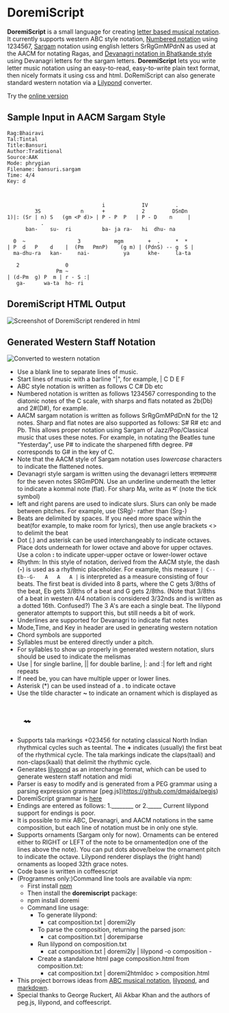 DoremiScript
============

**DoremiScript** is a small language for creating [letter based musical notation](http://en.wikipedia.org/wiki/Letter_notation). It currently supports western ABC style notation, [Numbered notation](http://http://en.wikipedia.org/wiki/Numbered_musical_notation) using 1234567, [Sargam](http://en.wikipedia.org/wiki/Swara) notation using english letters SrRgGmMPdnN as used at the AACM for notating Ragas, and [Devanagri notation in Bhatkande style](http://en.wikipedia.org/wiki/Musical_notation#India) using Devanagri letters for the sargam letters. **DoremiScript** lets you write letter music notation using an easy-to-read, easy-to-write plain text format, then nicely formats it using css and html. DoRemiScript can also generate standard western notation via a [Lilypond](http://lilypond.org) converter. 

Try the [online version](http://ragapedia.com)

Sample Input in AACM Sargam Style
---------------------------------
    Rag:Bhairavi
    Tal:Tintal
    Title:Bansuri
    Author:Traditional
    Source:AAK
    Mode: phrygian
    Filename: bansuri.sargam
    Time: 4/4
    Key: d
    
    
              
                                   i            IV         . 
             3S             n      +            2         DSnDn
    1)|: (Sr | n) S   (gm <P d)> | P - P  P   | P - D    n     |
               .
          ban-    su-  ri          ba- ja ra-   hi  dhu- na
    
      0  ~                 3           mgm        +  .     *  *   
    | P  d   P    d    |  (Pm   PmnP)    (g m) | (PdnS) -- g  S |
      ma-dhu-ra   kan-     nai-           ya      khe-     la-ta
    
       2               0     
                    Pm ~
    | (d-Pm  g) P  m | r - S :|
       ga-      wa-ta  ho- ri
    
DoremiScript HTML Output
------------------
![Screenshot of DoremiScript rendered in html](https://github.com/rothfield/doremi/raw/master/docs/bansuri_in_html_screenshot.png "Sargam Screenshot")

Generated Western Staff Notation
--------------------------------
![Converted to western notation](https://github.com/rothfield/doremi/raw/master/docs/bansuri_in_western_notation.png "")



  - Use a blank line to separate lines of music.
  - Start lines of music with a barline "|", for example,  | C D E F 
  - ABC style notation is written as follows C C# Db etc
  - Numbered notation is written as follows 1234567 corresponding to the diatonic notes of the C scale, with sharps and flats notated as 2b(Db) and 2#(D#), for example.
  - AACM sargam notation is written as follows SrRgGmMPdDnN for the 12 notes. Sharp and flat notes are also supported as follows: S# R# etc and Pb. This allows proper notation using Sargam of Jazz/Pop/Classical music that uses these notes. For example, in notating the Beatles tune "Yesterday", use P# to indicate the sharpened fifth degree. P# corresponds to G# in the key of C.
  - Note that the AACM style of Sargam notation uses *lowercase* characters to indicate the flattened notes.
  - Devanagri style sargam is written using the devanagri letters सरग़मपधऩस
  for the seven notes SRGmPDN. Use an underline underneath the letter to indicate a kommal note (flat). For sharp Ma, write as म' (note the tick symbol) 
  - left and right parens are used to indicate slurs. Slurs can only be made between pitches. For example, use (SRg)- rather than  (Srg-)
  - Beats are delimited by spaces. If you need more space within the beat(for example, to make room for lyrics), then use angle brackets <> to delimit the beat
  - Dot (.) and asterisk can be used interchangeably to 
indicate octaves. Place dots underneath for lower octave and above for
upper octaves. Use a colon **:** to indicate upper-upper octave or lower-lower octave
  - Rhythm: In this style of notation, derived from the AACM style, the dash (**-**) is used as a rhythmic placeholder. For example, this measure `| C--Eb--G-   A   A   A |` is interpreted as a measure consisting of four beats. The first beat is divided into 8 parts, where the C gets 3/8ths of the beat, Eb gets 3/8ths of a beat and G gets 2/8ths. (Note that 3/8ths of a beat in western 4/4 notation is considered 3/32nds and is written as a dotted 16th. Confused?) The 3 A's are each a single beat. The lilypond generator attempts to support this, but still needs a bit of work.
  - Underlines are supported for Devanagri to indicate flat notes
  - Mode,Time, and Key in header are used in generating western notation
  - Chord symbols are supported
  - Syllables must be entered directly under a pitch.
  - For syllables to show up properly in generated western notation, slurs
should be used to indicate the melismas
  - Use | for single barline, || for double barline, |: and :| for left and right repeats
  - If need be, you can have multiple upper or lower lines.
  - Asterisk (*) can be used instead of a . to indicate octave
  - Use the tilde character **~** to indicate an ornament which is displayed as 
# &nbsp;&nbsp;&nbsp;&nbsp;&nbsp;    &#x1D19D;&#x1D19D;
  - Supports tala markings +023456 for notating classical North Indian rhythmical cycles such as teental. The **+** indicates (usually) the first beat of the rhythmical cycle. The tala markings indicate the claps(taali) and non-claps(kaali) that delimit the rhythmic cycle.  
  - Generates [lilypond](http://lilypond.org) as an interchange format, which can be used to generate western staff notation and midi
  - Parser is easy to modify and is generated from a PEG grammar using a parsing expression grammar [peg.js])https://github.com/dmajda/pegjs)
  - DoremiScript grammar is [here](https://github.com/rothfield/doremi/raw/src/grammars/sargam.peg.js)
  - Endings are entered as follows: 1.________ or 2._____ Current lilypond support for endings is poor.
  - It is possible to mix ABC, Devanagri, and AACM notations in the same composition, but each line of notation must be in only one style.
  - Supports ornaments (Sargam only for now). Ornaments can be entered either to RIGHT or LEFT of the note to be ornamented(on one of the lines above the note). You can put dots above/below the ornament pitch to indicate the octave. Lilypond renderer displays the (right hand) ornaments as looped 32th grace notes.
  - Code base is written in coffeescript
  - (Programmes only:)Command line tools are available via npm:
    - First install [npm](http://npmjs.org)
    - Then install the **doremiscript** package:
    - npm install doremi
    - Command line usage: 
      - To generate lilypond:
        - cat composition.txt | doremi2ly
      - To parse the composition, returning the parsed json:
        - cat composition.txt | doremiparse
      - Run lilypond on composition.txt
        - cat composition.txt | doremi2ly | lilypond -o composition -
      - Create a standalone html page composition.html from composition.txt:
        - cat composition.txt | doremi2htmldoc > composition.html
  - This project borrows ideas from [ABC musical notation](http://en.wikipedia.org/wiki/ABC_notation), [lilypond](http://lilypond.org), and [markdown](http://en.wikipedia.org/wiki/Markdown).
  - Special thanks to George Ruckert, Ali Akbar Khan and the authors of peg.js, lilypond, and coffeescript.


 
